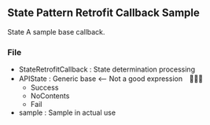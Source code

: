 ## State Pattern Retrofit Callback Sample

State A sample base callback.

### File

- StateRetrofitCallback : State determination processing
- APIState : Generic base <-- Not a good expression　🤔🤔🤔
   - Success
   - NoContents
   - Fail
- sample : Sample in actual use